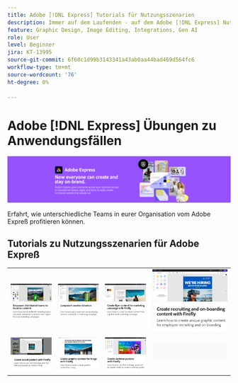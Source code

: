 ```yaml
---
title: Adobe [!DNL Express] Tutorials für Nutzungsszenarien
description: Immer auf dem Laufenden - auf dem Adobe [!DNL Express] Nutzungsszenarien
feature: Graphic Design, Image Editing, Integrations, Gen AI
role: User
level: Beginner
jira: KT-13995
source-git-commit: 6f60c1d99b3143341a43ab0aa44bad469d564fc6
workflow-type: tm+mt
source-wordcount: '76'
ht-degree: 0%

---
```


# Adobe [!DNL Express] Übungen zu Anwendungsfällen

![Express Hero Image](../assets/Express.png)

Erfahrt, wie unterschiedliche Teams in eurer Organisation vom Adobe Expreß profitieren können.

## Tutorials zu Nutzungsszenarien für Adobe Expreß

<table style="table-layout:fixed">
<tr>
   <td>
      <a href="localized-marketing-content.md">
         <img alt="Unterstützung verteilter Teams bei der Lokalisierung von Inhalten" src="assets/marketing-regional-content.png" />
      </a>
  </td>
  <td>
      <a href="jumpstart-ideation.md">
         <img alt="Kreative Starthilfe" src="assets/marketing-ideation.png" />
      </a>
   </td>     
   <td>
      <a href="create-local-marketing.md">
         <img alt="Flyer-Content für eine Marketing-Kampagne erstellen - mit Firefly." src="assets/local-marketing.png" />
      </a>
   </td>
    <td>
      <a href="create-on-boarding.md">
         <img alt="Recruiting- und Onboarding-Inhalte mit Firefly erstellen" src="assets/on-boarding.png" />
      </a>
   </td>
</tr>
<tr>
   <td>
      <a href="create-social-posters.md">
         <img alt="Social-Media-Poster mit Firefly erstellen" src="assets/social-firefly.png" />
      </a>
   </td>
   <td>
      <a href="create-blog-graphics.md">
         <img alt="Mit Firefly grafische Inhalte für Blogs erstellen" src="assets/blog-graphic.png" />
      </a>
   </td>
   <td>
      <a href="create-webinar-poster.md">
         <img alt="Webinar-Poster mit Firefly erstellen" src="assets/webinar-poster.png" />
      </a>
   </td>
   <td>
    <img alt="Spacer" src="../assets/GrayBanner_Spacer.png" />
    <div>
    <br>
  </td>
</tr>
</table>
